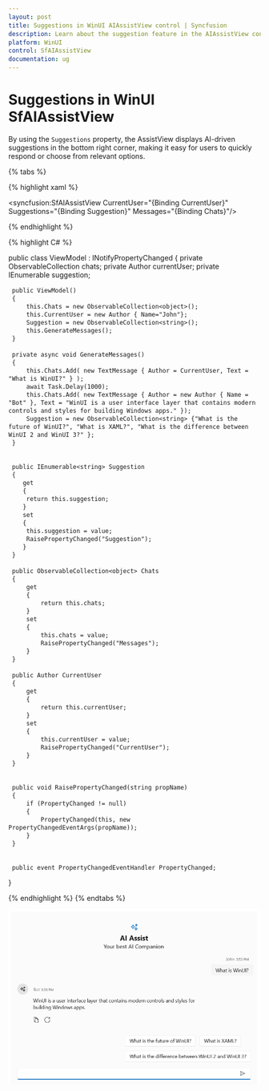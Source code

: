 ```yaml
---
layout: post
title: Suggestions in WinUI AIAssistView control | Syncfusion
description: Learn about the suggestion feature in the AIAssistView control.
platform: WinUI
control: SfAIAssistView
documentation: ug
---
```


# Suggestions in WinUI SfAIAssistView

By using the `Suggestions` property, the AssistView displays AI-driven suggestions in the bottom right corner, making it easy for users to quickly respond or choose from relevant options.

{% tabs %}

{% highlight xaml %}

<Page
    x:Class="GettingStarted.MainPage"
    xmlns="http://schemas.microsoft.com/winfx/2006/xaml/presentation"
    xmlns:x="http://schemas.microsoft.com/winfx/2006/xaml"
    xmlns:local="using:GettingStarted"
    xmlns:d="http://schemas.microsoft.com/expression/blend/2008"
    xmlns:mc="http://schemas.openxmlformats.org/markup-compatibility/2006"
    xmlns:syncfusion="using:Syncfusion.UI.Xaml.Core"
    mc:Ignorable="d"
    Background="{ThemeResource ApplicationPageBackgroundThemeBrush}">
    <Grid>
      <syncfusion:SfAIAssistView   CurrentUser="{Binding CurrentUser}"
                                   Suggestions="{Binding Suggestion}" 
                                   Messages="{Binding Chats}"/>
    </Grid>
</Page>

{% endhighlight %} 

{% highlight C# %}

 public class ViewModel : INotifyPropertyChanged
 {
     private ObservableCollection<object> chats;
     private Author currentUser;
     private IEnumerable<string> suggestion;

     public ViewModel()
     {
         this.Chats = new ObservableCollection<object>();          
         this.CurrentUser = new Author { Name="John"};
         Suggestion = new ObservableCollection<string>();
         this.GenerateMessages();
     }

     private async void GenerateMessages()
     {
         this.Chats.Add( new TextMessage { Author = CurrentUser, Text = "What is WinUI?" } );        
         await Task.Delay(1000);
         this.Chats.Add( new TextMessage { Author = new Author { Name = "Bot" }, Text = "WinUI is a user interface layer that contains modern controls and styles for building Windows apps." });
         Suggestion = new ObservableCollection<string> {"What is the future of WinUI?", "What is XAML?", "What is the difference between WinUI 2 and WinUI 3?" };
     }

    
     public IEnumerable<string> Suggestion
     {
        get
        {
         return this.suggestion;
        }
        set
        {
         this.suggestion = value;
         RaisePropertyChanged("Suggestion");
        }
     }

     public ObservableCollection<object> Chats
     {
         get
         {
             return this.chats;
         }
         set
         {
             this.chats = value;
             RaisePropertyChanged("Messages");
         }
     }

     public Author CurrentUser
     {
         get
         {
             return this.currentUser;
         }
         set
         {
             this.currentUser = value;
             RaisePropertyChanged("CurrentUser");
         }
     }


     public void RaisePropertyChanged(string propName)
     {
         if (PropertyChanged != null)
         {
             PropertyChanged(this, new PropertyChangedEventArgs(propName));
         }
     }


     public event PropertyChangedEventHandler PropertyChanged;
  }

{% endhighlight %}
{% endtabs %}

![Suggestion feature in WinUI SfAIAssistView control](aiassistview_images/winui_aiassistview_suggestions.png)